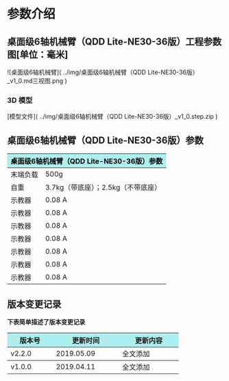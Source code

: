 # 参数介绍 
## 桌面级6轴机械臂（QDD Lite-NE30-36版）工程参数图[单位：毫米]
![桌面级6轴机械臂]( ../img/桌面级6轴机械臂（QDD Lite-NE30-36版）_v1_0.md三视图.png ) 
### 3D 模型
[模型文件]( ../img/桌面级6轴机械臂（QDD Lite-NE30-36版）_v1_0.step.zip )

## 桌面级6轴机械臂（QDD Lite-NE30-36版）参数

<table style="width:700px"><thead><tr><th colspan="2" style="background: PaleTurquoise; color: black;">桌面级6轴机械臂（QDD Lite-NE30-36版）参数</th></tr></thead><tbody></tr><tr><td>末端负载</td><td>500g</td></tr>
<tr><td>自重</td><td>3.7kg（带底座）；2.5kg（不带底座）</td></tr>
<tr><td>示教器</td><td>0.08 A</td></tr>
<tr><td>示教器</td><td>0.08 A</td></tr>
<tr><td>示教器</td><td>0.08 A</td></tr>
<tr><td>示教器</td><td>0.08 A</td></tr>
<tr><td>示教器</td><td>0.08 A</td></tr>
<tr><td>示教器</td><td>0.08 A</td></tr>
<tr><td>示教器</td><td>0.08 A</td></tr>


</td></tbody></table>


## 版本变更记录
**下表简单描述了版本变更记录**

<table style="width:400px"><thead><tr style="background:PaleTurquoise"><th style="width:100px">版本号</th><th style="width:150px">更新时间</th><th style="width:150px">更新内容</th></tr></thead><tbody><tr><td>v2.2.0</td><td>2019.05.09</td><td>全文添加</th></tr></thead><tbody><tr><td>v1.0.0</td><td>2019.04.11</td><td>全文添加</td></tbody></table>



